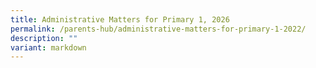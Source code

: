 ```yaml
---
title: Administrative Matters for Primary 1, 2026
permalink: /parents-hub/administrative-matters-for-primary-1-2022/
description: ""
variant: markdown
---
```

